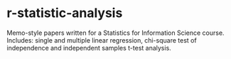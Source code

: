 # r-statistic-analysis

Memo-style papers written for a Statistics for Information Science course.
Includes: single and multiple linear regression, chi-square test of independence and independent samples t-test analysis. 
